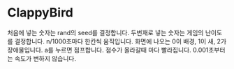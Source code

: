 # ClappyBird
처음에 넣는 숫자는 rand의 seed를 결정합니다.
두번재로 넣는 숫자는 게임의 난이도를 결정합니다. n/1000초마다 한칸씩 움직입니다.
화면에 나오는 0이 배경, 1이 새, 2가 장애물입니다.
a를 누르면 점프합니다.
점수가 올라갈때 마다 빨라집니다. 0.001초부터는 속도가 변하지 않습니다.
